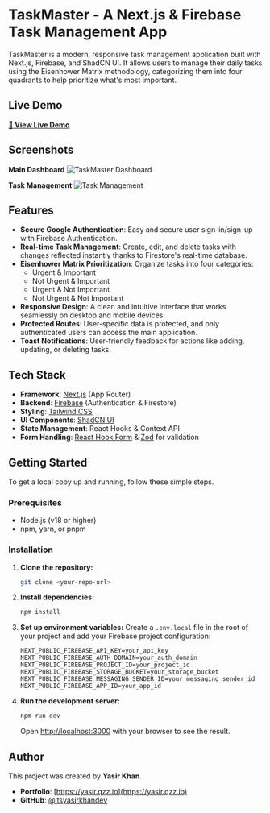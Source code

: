 # TaskMaster - A Next.js & Firebase Task Management App

TaskMaster is a modern, responsive task management application built with Next.js, Firebase, and ShadCN UI. It allows users to manage their daily tasks using the Eisenhower Matrix methodology, categorizing them into four quadrants to help prioritize what's most important.

## Live Demo

**[🚀 View Live Demo](https://basic-taskmanagment.netlify.app/)**

## Screenshots

**Main Dashboard**
![TaskMaster Dashboard](https://i.postimg.cc/hGwjfvMz/Screenshot-3-10-2025-101157-basic-taskmanagment-netlify-app.jpg)

**Task Management**
![Task Management](https://i.postimg.cc/yN5dkxn1/Screenshot-3-10-2025-101517-basic-taskmanagment-netlify-app.jpg)


## Features

-   **Secure Google Authentication**: Easy and secure user sign-in/sign-up with Firebase Authentication.
-   **Real-time Task Management**: Create, edit, and delete tasks with changes reflected instantly thanks to Firestore's real-time database.
-   **Eisenhower Matrix Prioritization**: Organize tasks into four categories:
    -   Urgent & Important
    -   Not Urgent & Important
    -   Urgent & Not Important
    -   Not Urgent & Not Important
-   **Responsive Design**: A clean and intuitive interface that works seamlessly on desktop and mobile devices.
-   **Protected Routes**: User-specific data is protected, and only authenticated users can access the main application.
-   **Toast Notifications**: User-friendly feedback for actions like adding, updating, or deleting tasks.


## Tech Stack

-   **Framework**: [Next.js](https://nextjs.org/) (App Router)
-   **Backend**: [Firebase](https://firebase.google.com/) (Authentication & Firestore)
-   **Styling**: [Tailwind CSS](https://tailwindcss.com/)
-   **UI Components**: [ShadCN UI](https://ui.shadcn.com/)
-   **State Management**: React Hooks & Context API
-   **Form Handling**: [React Hook Form](https://react-hook-form.com/) & [Zod](https://zod.dev/) for validation


## Getting Started

To get a local copy up and running, follow these simple steps.

### Prerequisites

-   Node.js (v18 or higher)
-   npm, yarn, or pnpm

### Installation

1.  **Clone the repository:**
    ```sh
    git clone <your-repo-url>
    ```

2.  **Install dependencies:**
    ```sh
    npm install
    ```

3.  **Set up environment variables:**
    Create a `.env.local` file in the root of your project and add your Firebase project configuration:
    ```
    NEXT_PUBLIC_FIREBASE_API_KEY=your_api_key
    NEXT_PUBLIC_FIREBASE_AUTH_DOMAIN=your_auth_domain
    NEXT_PUBLIC_FIREBASE_PROJECT_ID=your_project_id
    NEXT_PUBLIC_FIREBASE_STORAGE_BUCKET=your_storage_bucket
    NEXT_PUBLIC_FIREBASE_MESSAGING_SENDER_ID=your_messaging_sender_id
    NEXT_PUBLIC_FIREBASE_APP_ID=your_app_id
    ```

4.  **Run the development server:**
    ```sh
    npm run dev
    ```
    Open [http://localhost:3000](http://localhost:3000) with your browser to see the result.


## Author

This project was created by **Yasir Khan**.

-   **Portfolio**: [https://yasir.qzz.io](https://yasir.qzz.io)
-   **GitHub**: [@itsyasirkhandev](https://github.com/itsyasirkhandev)
